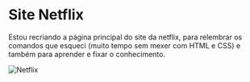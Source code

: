# Site Netflix

Estou recriando a página principal do site da netflix, para relembrar os comandos que esqueci (muito tempo sem mexer com HTML e CSS) e também para aprender e fixar o conhecimento.

![Netflix](https://img.shields.io/badge/Netflix-E50914?style=for-the-badge&logo=netflix&logoColor=white)

